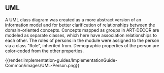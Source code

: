 ## UML

A UML class diagram was created as a more abstract version of an information model and for better clarification of relationships between the domain-oriented concepts. Concepts mapped as groups in ART-DECOR are modeled as separate classes, which here have association relationships to each other. The roles of persons in the module were assigned to the person via a class "Role", inherited from. Demographic properties of the person are color-coded from the other properties.

{{render:implementation-guides/ImplementationGuide-Common/images/UML-Person.png}}
